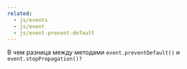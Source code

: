 ```yaml
---
related:
  - js/events
  - js/event
  - js/event-prevent-default
---
```


В чем разница между методами `event.preventDefault()` и `event.stopPropagation()?`
